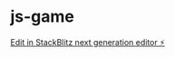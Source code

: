 # js-game

[Edit in StackBlitz next generation editor ⚡️](https://stackblitz.com/~/github.com/bcrhbrhcdb/js-game)